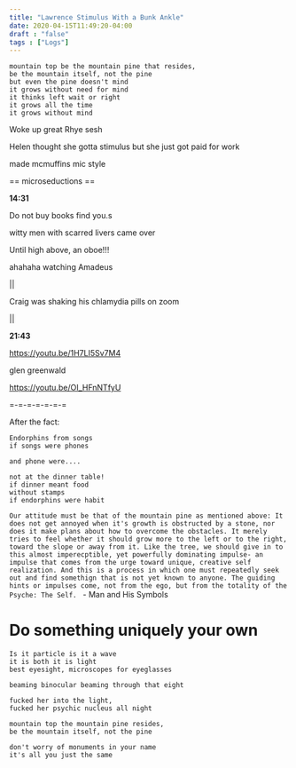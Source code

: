 ```yaml
---
title: "Lawrence Stimulus With a Bunk Ankle"
date: 2020-04-15T11:49:20-04:00
draft : "false"
tags : ["Logs"]
---
```

```
mountain top be the mountain pine that resides,
be the mountain itself, not the pine
but even the pine doesn't mind
it grows without need for mind
it thinks left wait or right
it grows all the time
it grows without mind
```
<!--more-->

Woke up great Rhye sesh

Helen thought she gotta stimulus but she just got paid for work



made mcmuffins mic style

== microseductions ==

**14:31**

Do not buy books find you.s

witty men with scarred livers came over

Until high above, an oboe!!!

ahahaha watching Amadeus


||

Craig was shaking his chlamydia pills on zoom

||

**21:43**

https://youtu.be/1H7LI5Sv7M4

glen greenwald

https://youtu.be/OI_HFnNTfyU


=-=-=-=-=-=-=

After the fact:

```
Endorphins from songs
if songs were phones

and phone were....

not at the dinner table!
if dinner meant food
without stamps
if endorphins were habit
```

`Our attitude must be that of the mountain pine as mentioned above:
It does not get annoyed when it's growth is obstructed by a stone, nor does it make plans
about how to overcome the obstacles. It merely tries to feel whether it should grow
more to the left or to the right, toward the slope or away from it.
Like the tree, we should give in to this almost imperecptible, yet powerfully
dominating impulse- an impulse that comes from the urge toward unique,
creative self realization. And this is a process in which one must
repeatedly seek out and find somethign that is not yet known to anyone.
The guiding hints or impulses come, not from the ego,
but from the totality of the Psyche: The Self.
` - Man and His Symbols

# Do something uniquely your own

```
Is it particle is it a wave
it is both it is light
best eyesight, microscopes for eyeglasses

beaming binocular beaming through that eight

fucked her into the light,
fucked her psychic nucleus all night

mountain top the mountain pine resides,
be the mountain itself, not the pine

don't worry of monuments in your name
it's all you just the same
```

<!--

Dailies:

Read [] What did you read?


Write [] What did you write?


Create [] What did you make?


Exercise [] Dance workout (or otherwise)


Audio [] You recorded what:


Visual [] You filmed what:


Finish A [] You bounced what track:


Live [] You sang what song(s) live:


Finish V [] You made what visuals:


Phone [] You called who:


Share [] You uploaded what to Archive:


Website [] You did what to Paleblue.fm:


Website [] You did what to poliw.at:


Love and Legacy [] You did what for friends/family:


God [] You're grateful for what:

 -->
